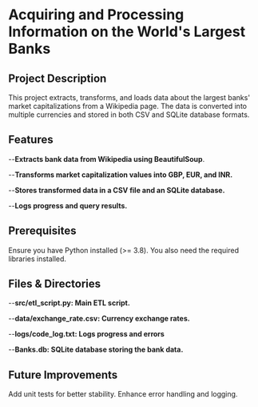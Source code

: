 # Acquiring and Processing Information on the World's Largest Banks 
## Project Description
This project extracts, transforms, and loads data about the largest banks' market capitalizations from a Wikipedia page. The data is converted into multiple currencies and stored in both CSV and SQLite database formats.
## Features
--**Extracts bank data from Wikipedia using BeautifulSoup**.

--**Transforms market capitalization values into GBP, EUR, and INR.**

--**Stores transformed data in a CSV file and an SQLite database.**

--**Logs progress and query results.**
## Prerequisites
Ensure you have Python installed (>= 3.8). You also need the required libraries installed.

## Files & Directories

--**src/etl_script.py: Main ETL script.**

--**data/exchange_rate.csv: Currency exchange rates.**

--**logs/code_log.txt: Logs progress and errors**

--**Banks.db: SQLite database storing the bank data.**

## Future Improvements
Add unit tests for better stability.
Enhance error handling and logging.

